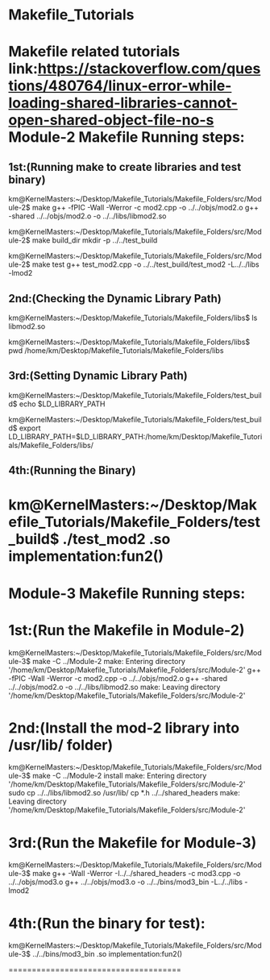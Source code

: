 # Makefile_Tutorials
Makefile related tutorials
link:https://stackoverflow.com/questions/480764/linux-error-while-loading-shared-libraries-cannot-open-shared-object-file-no-s
Module-2 Makefile Running steps:
=====================================
1st:(Running make to create libraries and test binary)
----
km@KernelMasters:~/Desktop/Makefile_Tutorials/Makefile_Folders/src/Module-2$ make
g++ -fPIC -Wall -Werror -c mod2.cpp -o ../../objs/mod2.o
g++ -shared ../../objs/mod2.o -o ../../libs/libmod2.so 

km@KernelMasters:~/Desktop/Makefile_Tutorials/Makefile_Folders/src/Module-2$ make build_dir 
mkdir -p ../../test_build

km@KernelMasters:~/Desktop/Makefile_Tutorials/Makefile_Folders/src/Module-2$ make test
g++ test_mod2.cpp -o ../../test_build/test_mod2 -L../../libs -lmod2

2nd:(Checking the Dynamic Library Path)
----
km@KernelMasters:~/Desktop/Makefile_Tutorials/Makefile_Folders/libs$ ls
libmod2.so

km@KernelMasters:~/Desktop/Makefile_Tutorials/Makefile_Folders/libs$ pwd
/home/km/Desktop/Makefile_Tutorials/Makefile_Folders/libs

3rd:(Setting Dynamic Library Path)
----
km@KernelMasters:~/Desktop/Makefile_Tutorials/Makefile_Folders/test_build$ echo $LD_LIBRARY_PATH

km@KernelMasters:~/Desktop/Makefile_Tutorials/Makefile_Folders/test_build$ export LD_LIBRARY_PATH=$LD_LIBRARY_PATH:/home/km/Desktop/Makefile_Tutorials/Makefile_Folders/libs/

4th:(Running the Binary)
-----
km@KernelMasters:~/Desktop/Makefile_Tutorials/Makefile_Folders/test_build$ ./test_mod2 
.so implementation:fun2()
=================================



Module-3 Makefile Running steps:
=================================
1st:(Run the Makefile in Module-2)
====
km@KernelMasters:~/Desktop/Makefile_Tutorials/Makefile_Folders/src/Module-3$ make -C ../Module-2
make: Entering directory '/home/km/Desktop/Makefile_Tutorials/Makefile_Folders/src/Module-2'
g++ -fPIC -Wall -Werror -c mod2.cpp -o ../../objs/mod2.o
g++ -shared ../../objs/mod2.o -o ../../libs/libmod2.so 
make: Leaving directory '/home/km/Desktop/Makefile_Tutorials/Makefile_Folders/src/Module-2'

2nd:(Install the mod-2 library into /usr/lib/ folder)
====
km@KernelMasters:~/Desktop/Makefile_Tutorials/Makefile_Folders/src/Module-3$ make -C ../Module-2 install
make: Entering directory '/home/km/Desktop/Makefile_Tutorials/Makefile_Folders/src/Module-2'
sudo cp ../../libs/libmod2.so /usr/lib/
cp *.h ../../shared_headers
make: Leaving directory '/home/km/Desktop/Makefile_Tutorials/Makefile_Folders/src/Module-2'

3rd:(Run the Makefile for Module-3)
=====
km@KernelMasters:~/Desktop/Makefile_Tutorials/Makefile_Folders/src/Module-3$ make
g++ -Wall -Werror -I../../shared_headers -c mod3.cpp -o ../../objs/mod3.o
g++ ../../objs/mod3.o -o ../../bins/mod3_bin -L../../libs -lmod2

4th:(Run the binary for test):
================================
km@KernelMasters:~/Desktop/Makefile_Tutorials/Makefile_Folders/src/Module-3$ ../../bins/mod3_bin 
.so implementation:fun2()

=====================================
